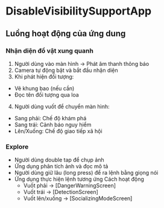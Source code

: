 # DisableVisibilitySupportApp
## Luồng hoạt động của ứng dung
### Nhận diện đồ vật xung quanh
1. Người dùng vào màn hình → Phát âm thanh thông báo
2. Camera tự động bật và bắt đầu nhận diện
3. Khi phát hiện đối tượng:
- Vẽ khung bao (nếu cần)
- Đọc tên đối tượng qua loa
4. Người dùng vuốt để chuyển màn hình:
- Sang phải: Chế độ khám phá
- Sang trái: Cảnh báo nguy hiểm
- Lên/Xuống: Chế độ giao tiếp xã hội
### Explore
- Người dùng double tap để chụp ảnh
- Ứng dụng phân tích ảnh và đọc mô tả
- Người dùng giữ lâu (long press) để ra lệnh bằng giọng nói
- Ứng dụng thực hiện lệnh tương ứng
Cách hoạt động
  - Vuốt phải → [DangerWarningScreen]
  - Vuốt trái → [DetectionScreen]
  - Vuốt lên/xuống → [SocializingModeScreen]
